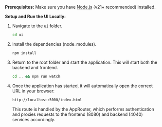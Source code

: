 **Prerequisites:** 
Make sure you have [Node.js](https://nodejs.org/) (v21+ recommended) installed.

**Setup and Run the UI Locally:**
1. Navigate to the `ui` folder.
    ```bash
    cd ui
    ```
2. Install the dependencies (node_modules).
    ```bash
    npm install
    ```
3. Return to the root folder and start the application. This will start both the backend and frontend.
    ```bash
    cd .. && npm run watch
    ```
4. Once the application has started, it will automatically open the correct URL in your browser:
    ```bash
    http://localhost:5000/index.html
    ```
    This route is handled by the AppRouter, which performs authentication and proxies requests to the frontend (8080) and backend (4040) services accordingly.
